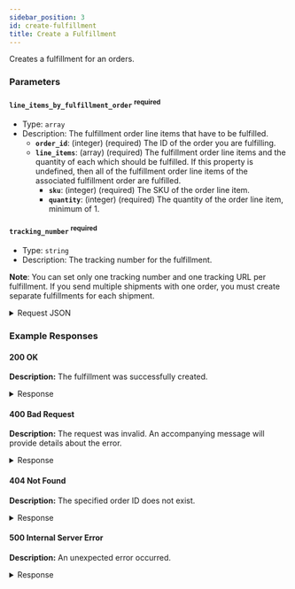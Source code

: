 ```yaml
---
sidebar_position: 3
id: create-fulfillment
title: Create a Fulfillment
---
```



Creates a fulfillment for an orders.

### Parameters

#### `line_items_by_fulfillment_order` <sup class="required">required</sup>
- Type: `array`
- Description: The fulfillment order line items that have to be fulfilled.
  - **`order_id`**: (integer) (required) The ID of the order you are fulfilling.
  - **`line_items`**: (array) (required) The fulfillment order line items and the quantity of each which should be fulfilled. If this property is undefined, then all of the fulfillment order line items of the associated fulfillment order are fulfilled.
    - **`sku`**: (integer) (required) The SKU of the order line item.
    - **`quantity`**: (integer) (required) The quantity of the order line item, minimum of 1.

#### `tracking_number` <sup class="required">required</sup>
- Type: `string`
- Description: The tracking number for the fulfillment.

**Note**: You can set only one tracking number and one tracking URL per fulfillment. If you send multiple shipments with one order, you must create separate fulfillments for each shipment.

<details>
<summary>
Request JSON
</summary>
```
{
    "order_id": 450789469,
    "line_items": [
      {
        "sku": "RPBF24-1941",
        "quantity": 1,
      }
    ],
    "tracking_number": "1ZE356F8YW01937117"
}
```

</details>

### Example Responses

#### 200 OK
**Description:** The fulfillment was successfully created.

<details>
<summary>
Response
</summary>
```
{
  "order_id": 450789469,
  "status": "created",
  "tracking_number": "1ZE356F8YW01937117",
  "created_at": "2024-04-30T12:00:00Z"
}
```

</details>

#### 400 Bad Request
**Description:** The request was invalid. An accompanying message will provide details about the error.

<details>
<summary>
Response
</summary>
```
{
  "error": "Invalid SKU or Quantity",
  "message": "One or more line items have an invalid SKU or quantity specified."
}
```

</details>

#### 404 Not Found
**Description:** The specified order ID does not exist.

<details>
<summary>
Response
</summary>
```
{
  "error": "Order Not Found",
  "message": "The order with the specified ID was not found."
}
```

</details>

#### 500 Internal Server Error
**Description:** An unexpected error occurred.

<details>
<summary>
Response
</summary>
```
{
  "error": "Server Error",
  "message": "An error occurred on our server. Please try again later."
}
```

</details>
